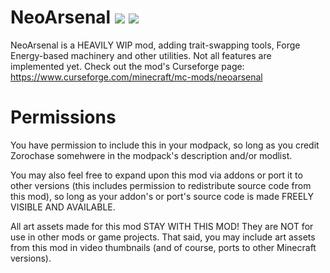 # NeoArsenal [![](https://cf.way2muchnoise.eu/versions/neoarsenal.svg)](https://www.curseforge.com/minecraft/mc-mods/neoarsenal/) [![](http://cf.way2muchnoise.eu/short_neoarsenal_downloads.svg)](https://www.curseforge.com/minecraft/mc-mods/neoarsenal/files)

NeoArsenal is a HEAVILY WIP mod, adding trait-swapping tools, Forge Energy-based machinery and other utilities.
Not all features are implemented yet. Check out the mod's Curseforge page: https://www.curseforge.com/minecraft/mc-mods/neoarsenal

# Permissions

You have permission to include this in your modpack, so long as you credit Zorochase somehwere in the modpack's description and/or modlist.

You may also feel free to expand upon this mod via addons or port it to other versions (this includes permission to redistribute source code from this mod), so long as your addon's or port's source code is made FREELY VISIBLE AND AVAILABLE.

All art assets made for this mod STAY WITH THIS MOD! They are NOT for use in other mods or game projects.
That said, you may include art assets from this mod in video thumbnails (and of course, ports to other Minecraft versions).
